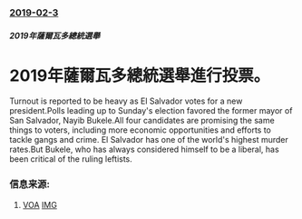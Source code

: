 ### [2019-02-3](/news/2019/02/3/index.md)

##### 2019年薩爾瓦多總統選舉
# 2019年薩爾瓦多總統選舉進行投票。 

Turnout is reported to be heavy as El Salvador votes for a new president.Polls leading up to Sunday's election favored the former mayor of San Salvador, Nayib Bukele.All four candidates are promising the same things to voters, including more economic opportunities and efforts to tackle gangs and crime. El Salvador has one of the world's highest murder rates.But Bukele, who has always considered himself to be a liberal, has been critical of the ruling leftists.


### 信息来源:

1. [VOA](https://www.voanews.com/a/salvadorans-head-to-polls-to-pick-president/4770445.html) [IMG](https://media.voltron.voanews.com/Drupal/01live-166/2019-04/5D812C23-EBB8-4864-A3DE-BE527C22AE5D.jpg)
